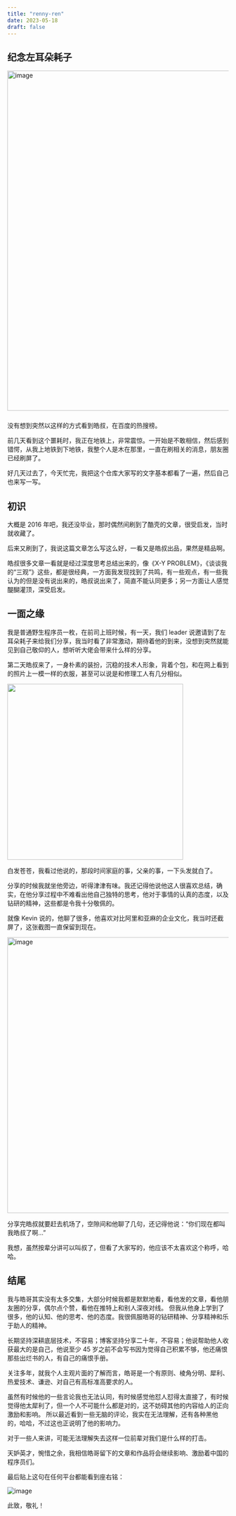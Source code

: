 ```yaml
--- 
title: "renny-ren"
date: 2023-05-18
draft: false
---
```

## 纪念左耳朵耗子

<img width="773" alt="image" src="https://github.com/renny-ren/Remembering-Haoel/assets/19547819/d61b2bd7-da33-4f54-8a4f-46200d105285">

###


没有想到突然以这样的方式看到皓叔，在百度的热搜榜。

前几天看到这个噩耗时，我正在地铁上，非常震惊。一开始是不敢相信，然后感到错愕，从我上地铁到下地铁，我整个人是木在那里，一直在刷相关的消息，朋友圈已经刷屏了。

好几天过去了，今天忙完，我把这个仓库大家写的文字基本都看了一遍，然后自己也来写一写。

## 初识

大概是 2016 年吧，我还没毕业，那时偶然间刷到了酷壳的文章，很受启发，当时就收藏了。

后来又刷到了，我说这篇文章怎么写这么好，一看又是皓叔出品，果然是精品啊。

皓叔很多文章一看就是经过深度思考总结出来的，像《X-Y PROBLEM》，《谈谈我的“三观”》这些，都是很经典，一方面我发现找到了共鸣，有一些观点，有一些我认为的但是没有说出来的，皓叔说出来了，简直不能认同更多；另一方面让人感觉醍醐灌顶，深受启发。


## 一面之缘

我是普通野生程序员一枚，在前司上班时候，有一天，我们 leader 说邀请到了左耳朵耗子来给我们分享，我当时看了非常激动，期待着他的到来，没想到突然就能见到自己敬仰的人，想听听大佬会带来什么样的分享。

第二天皓叔来了，一身朴素的装扮，沉稳的技术人形象，背着个包，和在网上看到的照片上一模一样的衣服，甚至可以说是和修理工人有几分相似。

<img width="400" src="https://github.com/renny-ren/Remembering-Haoel/assets/19547819/6df0f6bd-dc06-4374-b181-ac198371e61e">

白发苍苍，我看过他说的，那段时间家庭的事，父亲的事，一下头发就白了。

分享的时候我就坐他旁边，听得津津有味。我还记得他说他这人很喜欢总结，确实，在他分享过程中不难看出他自己独特的思考，他对于事情的认真的态度，以及钻研的精神，这些都是令我十分敬佩的。

就像 Kevin 说的，他聊了很多，他喜欢对比阿里和亚麻的企业文化，我当时还截屏了，这张截图一直保留到现在。

<img width="627" alt="image" src="https://github.com/renny-ren/Remembering-Haoel/assets/19547819/5633d237-8969-4dee-93a2-334dc0664ff4">

分享完皓叔就要赶去机场了，空隙间和他聊了几句，还记得他说：“你们现在都叫我皓叔了啊…”

我想，虽然按辈分讲可以叫叔了，但看了大家写的，他应该不太喜欢这个称呼，哈哈。

## 结尾

我与皓哥其实没有太多交集，大部分时候我都是默默地看，看他发的文章，看他朋友圈的分享，偶尔点个赞，看他在推特上和别人深夜对线。
但我从他身上学到了很多，他的认知、他的思考、他的态度。我很佩服皓哥的钻研精神、分享精神和乐于助人的精神。

长期坚持深耕底层技术，不容易；博客坚持分享二十年，不容易；他说帮助他人收获最大的是自己，他说至少 45 岁之前不会写书因为觉得自己积累不够，他还痛恨那些出烂书的人，有自己的痛恨手册。

关注多年，就我个人主观片面的了解而言，皓哥是一个有原则、棱角分明、犀利、热爱技术、谦逊、对自己有高标准高要求的人。

虽然有时候他的一些言论我也无法认同，有时候感觉他怼人怼得太直接了，有时候觉得他太犀利了，但一个人不可能什么都是对的，这不妨碍其他的内容给人的正向激励和影响。
所以最近看到一些无脑的评论，我实在无法理解，还有各种黑他的，哈哈，不过这也正说明了他的影响力。

对于一些人来讲，可能无法理解失去这样一位前辈对我们是什么样的打击。

天妒英才，惋惜之余，我相信皓哥留下的文章和作品将会继续影响、激励着中国的程序员们。

最后贴上这句在任何平台都能看到座右铭：

![image](https://github.com/renny-ren/Remembering-Haoel/assets/19547819/43b4200e-3e2a-4e29-851c-3d0754fd9206)

此致，敬礼！

